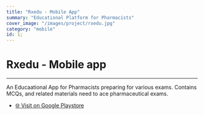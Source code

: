 ```yaml
---
title: "Rxedu - Mobile App"
summary: "Educational Platform for Pharmacists"
cover_image: "/images/project/rxedu.jpg"
category: "mobile"
id: 1;
---
```


# Rxedu - Mobile app

---

An Educaational App for Pharmacists preparing for various exams. Contains MCQs, and related materials need to ace pharmaceutical exams.

- [🌐 Visit on Google Playstore](https://play.google.com/store/apps/details?id=com.philix.rxedu)
